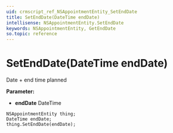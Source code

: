 ```yaml
---
uid: crmscript_ref_NSAppointmentEntity_SetEndDate
title: SetEndDate(DateTime endDate)
intellisense: NSAppointmentEntity.SetEndDate
keywords: NSAppointmentEntity, GetEndDate
so.topic: reference
---
```


# SetEndDate(DateTime endDate)

Date + end time planned

**Parameter:** 
 - **endDate** DateTime

```crmscript
NSAppointmentEntity thing;
DateTime endDate;
thing.SetEndDate(endDate);
```

